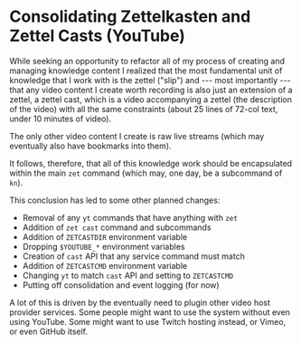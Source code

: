 # Consolidating Zettelkasten and Zettel Casts (YouTube)

While seeking an opportunity to refactor all of my process of creating
and managing knowledge content I realized that the most fundamental unit
of knowledge that I work with is the zettel ("slip") and --- most
importantly --- that any video content I create worth recording is
also just an extension of a zettel, a zettel cast, which is a video
accompanying a zettel (the description of the video) with all the same
constraints (about 25 lines of 72-col text, under 10 minutes of video).

The only other video content I create is raw live streams (which may
eventually also have bookmarks into them). 

It follows, therefore, that all of this knowledge work should be
encapsulated within the main `zet` command (which may, one day, be a
subcommand of `kn`).

This conclusion has led to some other planned changes:

* Removal of any `yt` commands that have anything with `zet`
* Addition of `zet cast` command and subcommands
* Addition of `ZETCASTDIR` environment variable
* Dropping `$YOUTUBE_*` environment variables 
* Creation of `cast` API that any service command must match
* Addition of `ZETCASTCMD` environment variable
* Changing `yt` to match `cast` API and setting to `ZETCASTCMD`
* Putting off consolidation and event logging (for now)

A lot of this is driven by the eventually need to plugin other video
host provider services. Some people might want to use the system without
even using YouTube. Some might want to use Twitch hosting instead, or
Vimeo, or even GitHub itself.
